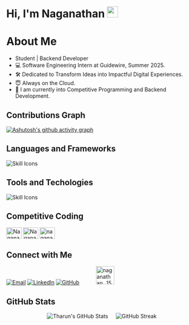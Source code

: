 # Hi, I'm Naganathan <img src="https://github.com/TheDudeThatCode/TheDudeThatCode/blob/master/Assets/Hi.gif" width="29px">


# About Me
- Student | Backend Developer
- 💻 Software Engineering Intern at Guidewire, Summer 2025.
- 🛠 Dedicated to Transform Ideas into Impactful Digital Experiences.
- 😇 Always on the Cloud.
- 👀 I am currently into Competitive Programming and Backend Development.

## Contributions Graph
[![Ashutosh's github activity graph](https://github-readme-activity-graph.vercel.app/graph?username=Naganathan05&bg_color=001724&color=fafafa&line=005fa8&point=1790ee&area=true&hide_border=true)](https://github.com/Naganathan05/)

## Languages and Frameworks
![Skill Icons](https://skillicons.dev/icons?i=c,cpp,go,python,haskell,javascript,html,css,terraform,nodejs,expressjs,docker,mysql,postgresql,dynamodb,mongodb,sqlite,nginx,react,bash,regex&theme=dark&perline=15)

## Tools and Techologies
![Skill Icons](https://skillicons.dev/icons?i=aws,postman,git,github,linux,vscode,eclipse,ubuntu,vercel,heroku,stackoverflow&theme=dark&perline=15)

## Competitive Coding 

<p align="left">
<a href="https://www.leetcode.com/Naganathan_Ramesh" target="blank"><img align="center" src="https://raw.githubusercontent.com/rahuldkjain/github-profile-readme-generator/master/src/images/icons/Social/leet-code.svg" alt="Naganathan_Ramesh" height="30" width="40" /></a>
<a href="https://www.naukri.com/code360/profile/Naganathan" target="_blank"><img align="center" src="https://github.com/user-attachments/assets/00217c88-b6c9-4c20-98e0-d19d47ad975e" alt="Naganathan" height="30" width="40" /></a>
<a href="https://auth.geeksforgeeks.org/user/naganathcoam" target="blank"><img align="center" src="https://raw.githubusercontent.com/rahuldkjain/github-profile-readme-generator/master/src/images/icons/Social/geeks-for-geeks.svg" alt="naganathcoam" height="30" width="40" /></a>
</p>

<h2> Connect with Me </h2>
<div>
    <a href="mailto:naganathan1555@gmail.com" target="_blank"><img src="https://skillicons.dev/icons?i=gmail" title="Email" /></a>
    <a href="https://linkedin.com/in/naganathan-m-r-388434286" target="_blank"><img src="https://skillicons.dev/icons?i=linkedin" title="LinkedIn" /></a>
    <a href="https://github.com/Naganathan05" target="_blank"><img src="https://skillicons.dev/icons?i=github" title="GitHub" /></a>
    <a href="https://instagram.com/naganathan_.15._" target="_blank"> <img style="margin: 0 40px;" height="48" width="48" src="https://raw.githubusercontent.com/rahuldkjain/github-profile-readme-generator/master/src/images/icons/Social/instagram.svg" alt="naganathan_.15._" /> </a>
</div>

<h2>GitHub Stats</h2>
<div style="display: flex; justify-content: center; align-items: center; gap: 20px; flex-wrap: nowrap;">
    <img src="https://github-readme-stats.vercel.app/api?username=Naganathan05&theme=gotham&show_icons=true&hide_border=true&count_private=true" alt="Tharun's GitHub Stats" />
    <img src="https://github-readme-streak-stats.herokuapp.com/?user=Naganathan05&theme=gotham&hide_border=true" alt="GitHub Streak" />
</div>



